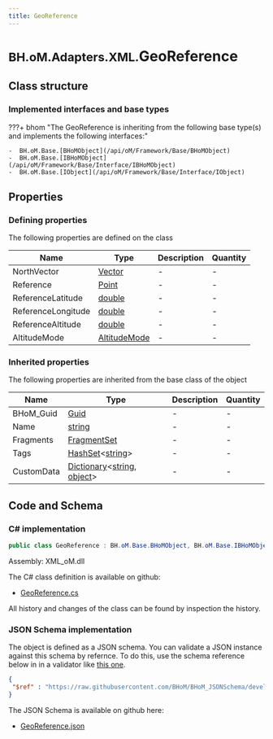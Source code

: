 ```yaml
---
title: GeoReference
---
```


# <small>BH.oM.Adapters.XML.</small>**GeoReference**



## Class structure

### Implemented interfaces and base types

???+ bhom "The GeoReference is inheriting from the following base type(s) and implements the following interfaces:"

    -  BH.oM.Base.[BHoMObject](/api/oM/Framework/Base/BHoMObject)
    -  BH.oM.Base.[IBHoMObject](/api/oM/Framework/Base/Interface/IBHoMObject)
    -  BH.oM.Base.[IObject](/api/oM/Framework/Base/Interface/IObject)


## Properties



### Defining properties

The following properties are defined on the class

| Name             | Type             | Description      | Quantity         |
|------------------|------------------|------------------|------------------|
| NorthVector | [Vector](/api/oM/Dimensional/Geometry/Vector/Vector) | - | - |
| Reference | [Point](/api/oM/Dimensional/Geometry/Vector/Point) | - | - |
| ReferenceLatitude | [double](https://learn.microsoft.com/en-us/dotnet/api/System.Double?view=netstandard-2.0) | - | - |
| ReferenceLongitude | [double](https://learn.microsoft.com/en-us/dotnet/api/System.Double?view=netstandard-2.0) | - | - |
| ReferenceAltitude | [double](https://learn.microsoft.com/en-us/dotnet/api/System.Double?view=netstandard-2.0) | - | - |
| AltitudeMode | [AltitudeMode](/api/oM/Adapter/Adapters/XML/Enums/AltitudeMode) | - | - |


### Inherited properties
The following properties are inherited from the base class of the object

| Name             | Type             | Description      | Quantity         |
|------------------|------------------|------------------|------------------|
| BHoM_Guid | [Guid](https://learn.microsoft.com/en-us/dotnet/api/System.Guid?view=netstandard-2.0) | - | - |
| Name | [string](https://learn.microsoft.com/en-us/dotnet/api/System.String?view=netstandard-2.0) | - | - |
| Fragments | [FragmentSet](/api/oM/Framework/Base/FragmentSet) | - | - |
| Tags | [HashSet](https://learn.microsoft.com/en-us/dotnet/api/System.Collections.Generic.HashSet-1?view=netstandard-2.0)&lt;[string](https://learn.microsoft.com/en-us/dotnet/api/System.String?view=netstandard-2.0)&gt; | - | - |
| CustomData | [Dictionary](https://learn.microsoft.com/en-us/dotnet/api/System.Collections.Generic.Dictionary-2?view=netstandard-2.0)&lt;[string](https://learn.microsoft.com/en-us/dotnet/api/System.String?view=netstandard-2.0), [object](https://learn.microsoft.com/en-us/dotnet/api/System.Object?view=netstandard-2.0)&gt; | - | - |


## Code and Schema

### C# implementation

``` C# title="C#"
public class GeoReference : BH.oM.Base.BHoMObject, BH.oM.Base.IBHoMObject, BH.oM.Base.IObject
```

Assembly: XML_oM.dll

The C# class definition is available on github:

- [GeoReference.cs](https://github.com/BHoM/XML_Toolkit/blob/develop/XML_oM/KML\GeoReference.cs)

All history and changes of the class can be found by inspection the history.
### JSON Schema implementation

The object is defined as a JSON schema. You can validate a JSON instance against this schema by refernce. To do this, use the schema reference below in in a validator like [this one](https://www.jsonschemavalidator.net/).

``` json title="JSON Schema"
{
 "$ref" : "https://raw.githubusercontent.com/BHoM/BHoM_JSONSchema/develop/XML_oM/GeoReference.json"
}
```

The JSON Schema is available on github here:

- [GeoReference.json](https://github.com/BHoM/BHoM_JSONSchema/blob/develop/XML_oM/GeoReference.json)
